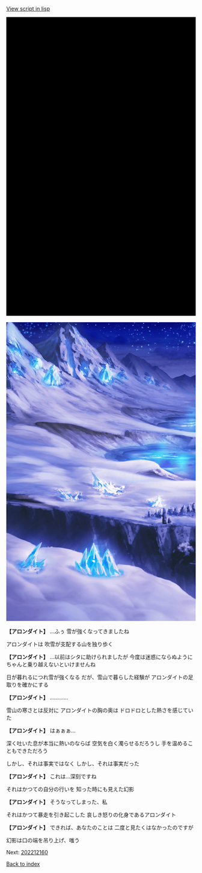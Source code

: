 [View script in lisp](../scripts/202212153.txt)

![bg_black.png](../images/backgrounds/bg_black.png)

![snow_highland_2.png](../images/backgrounds/snow_highland_2.png)

**【アロンダイト】**
…ふぅ
雪が強くなってきましたね

アロンダイトは
吹雪が支配する山を独り歩く

**【アロンダイト】**
…以前はシタに助けられましたが
今度は迷惑にならぬように
ちゃんと乗り越えないといけませんね

日が暮れるにつれ雪が強くなる
だが、雪山で暮らした経験が
アロンダイトの足取りを確かにする

**【アロンダイト】**
…………

雪山の寒さとは反対に
アロンダイトの胸の奥は
ドロドロとした熱さを感じていた

**【アロンダイト】**
はぁぁぁ…

深く吐いた息が本当に熱いのならば
空気を白く濁らせるだろうし
手を温めることもできただろう

しかし、それは事実ではなく
しかし、それは事実だった

**【アロンダイト】**
これは…深刻ですね

それはかつての自分の行いを
知った時にも見えた幻影

**【アロンダイト】**
そうなってしまった、私

それはかつて暴走を引き起こした
哀しき怒りの化身であるアロンダイト

**【アロンダイト】**
できれば、あなたのことは
二度と見たくはなかったのですが

幻影は口の端を吊り上げ、嗤う


Next: [202212160](202212160.md)

[Back to index](index.md)
